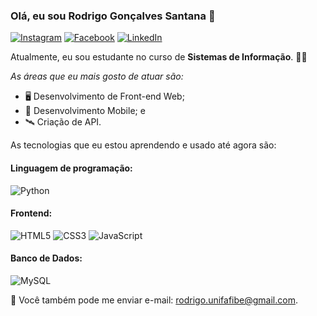 ### Olá, eu sou Rodrigo Gonçalves Santana 👋
[![Instagram](https://img.shields.io/badge/Instagram-ff69b4?style=flat&logo=Instagram&logoColor=white)](https://www.instagram.com/rodrigo.gsantana)
[![Facebook](https://img.shields.io/badge/Facebook-blue?style=flat&logo=Facebook&logoColor=white)](https://www.facebook.com/rodrigo.goncalves.75641)
[![LinkedIn](https://img.shields.io/badge/LinkedIn-blue?style=flat&logo=linkedin&labelColor=blue)](https://www.linkedin.com/in/rodrigo-gon%C3%A7alves-santana/)


Atualmente, eu sou estudante no curso de **Sistemas de Informação**. 👨‍💻

*As áreas que eu mais gosto de atuar são:*

- 🖥 Desenvolvimento de Front-end Web;
- 📲 Desenvolvimento Mobile; e
- 🛰 Criação de API.


As tecnologias que eu estou aprendendo e usado até agora são:

#### Linguagem de programação:
![Python](https://img.shields.io/badge/-Python-yellow?logo=python&logoColor=white&style=flat)

#### Frontend:
![HTML5](https://img.shields.io/badge/-HTML5-orange?logo=html5&logoColor=white&style=flat)
![CSS3](https://img.shields.io/badge/-CSS3-blue?logo=css3&logoColor=white&style=flat)
![JavaScript](https://img.shields.io/badge/-JavaScript-yellow?logo=JavaScript&logoColor=white&style=flat)

#### Banco de Dados:
![MySQL](https://img.shields.io/badge/-MySQL-blue?logo=mysql&logoColor=white&style=flat)



💌 Você também pode me enviar e-mail: [rodrigo.unifafibe@gmail.com](mailto:rodrigo.unifafibe@gmail.com).

